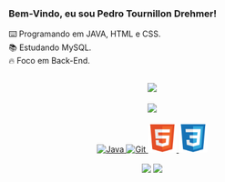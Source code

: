### Bem-Vindo, eu sou Pedro Tournillon Drehmer!
⌨️ Programando em JAVA, HTML e CSS. <br>
📚 Estudando MySQL. <br>
🔥 Foco em Back-End.
##

<div align = "center">
  <a href="https://github.com/PedroTDrehmer ">
  <img height="180em" src="https://github-readme-stats.vercel.app/api?username=PedroTDrehmer&show_icons=true&theme=highcontrast&include_all_commits=true&count_private=true"/>
</div>

<br>

<div align = "center">
  <a href="https://github.com/PedroTDrehmer ">
  <img height="150em" src="https://github-readme-stats.vercel.app/api/top-langs/?username=PedroTDrehmer&layout=compact&langs_count=168&theme=highcontrast"/>
</div>

<br>

<div align = "center">
  <img alt="Java" height="50" width="50" src="https://cdn.jsdelivr.net/gh/devicons/devicon/icons/java/java-original-wordmark.svg"/>
  <img alt="Git"  height="50" width="50" src="https://cdn.jsdelivr.net/gh/devicons/devicon/icons/git/git-original.svg"/>
  <img alt="HTML" height="50" width="50" src="https://raw.githubusercontent.com/devicons/devicon/master/icons/html5/html5-original.svg"/>
  <img alt="CSS" height="50" width="50" src="https://raw.githubusercontent.com/devicons/devicon/master/icons/css3/css3-original.svg"/>
</div>

<br>

<div align = "center">
  <a href="https://www.linkedin.com/in/pedrodrehmer/"><img src="https://img.shields.io/badge/LinkedIn-0077B5?style=for-the-badge&logo=linkedin&logoColor=white" target="_blank"></a>
  <a href = "mailto:pedrodrehmer@outlook.com"><img src="https://img.shields.io/badge/Microsoft_Outlook-0078D4?style=for-the-badge&logo=microsoft-outlook&logoColor=white" target="_blank"></a>
</div>
